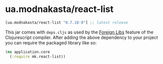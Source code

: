 # ua.modnakasta/react-list

[](dependency)
```clojure
[ua.modnakasta/react-list "0.7.18-0"] ;; latest release
```
[](/dependency)

This jar comes with `deps.cljs` as used by the [Foreign Libs][flibs] feature
of the Clojurescript compiler. After adding the above dependency to your project
you can require the packaged library like so:

```clojure
(ns application.core
  (:require mk.react-list))
```

[flibs]: https://github.com/clojure/clojurescript/wiki/Packaging-Foreign-Dependencies

